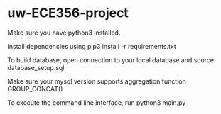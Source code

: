 # uw-ECE356-project

Make sure you have python3 installed.

Install dependencies using pip3 install -r requirements.txt

To build database, open connection to your local database and source database_setup.sql

Make sure your mysql version supports aggregation function GROUP_CONCAT()

To execute the command line interface, run python3 main.py